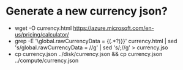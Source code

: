 # Generate a new currency json?

* wget -O currency.html https://azure.microsoft.com/en-us/pricing/calculator/
* grep -E '\global.rawCurrencyData = {(.*?)\}}' currency.html | sed 's/global.rawCurrencyData = //g' | sed 's/;//g' > currency.jso
* cp currency.json ../disk/currency.json && cp currency.json ../compute/currency.json
